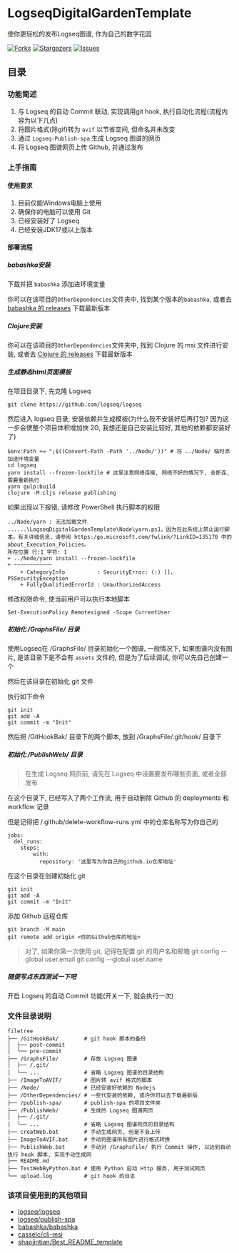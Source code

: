 # LogseqDigitalGardenTemplate

使你更轻松的发布Logseq图谱, 作为自己的数字花园

<!-- PROJECT SHIELDS -->

[![Forks][forks-shield]][forks-url]
[![Stargazers][stars-shield]][stars-url]
[![Issues][issues-shield]][issues-url]
 
## 目录



### 功能简述

1. 与 Logseq 的自动 Commit 联动, 实现调用git hook, 执行自动化流程(流程内容为以下几点)
2. 将图片格式(除gif)转为 `avif` 以节省空间, 但命名并未改变
3. 通过 `Logseq-Publish-spa` 生成 Logseq 图谱的网页
4. 将 Logseq 图谱网页上传 Github, 并通过发布

### 上手指南

#### 使用要求

1. 目前仅能Windows电脑上使用
2. 确保你的电脑可以使用 Git
3. 已经安装好了 Logseq
4. 已经安装JDK17或以上版本

#### 部署流程

##### babashka安装

下载并把 `babashka` 添加进环境变量

你可以在该项目的`OtherDependencies`文件夹中, 找到某个版本的`babashka`, 或者去 [babashka 的 releases](https://github.com/babashka/babashka/releases) 下载最新版本

##### Clojure安装

你可以在该项目的`OtherDependencies`文件夹中, 找到 Clojure 的 msi 文件进行安装, 或者去 [Clojure 的 releases](https://github.com/casselc/clj-msi/releases) 下载最新版本

##### 生成静态html页面模板

在项目目录下, 先克隆 Logseq

```
git clone https://github.com/logseq/logseq
```

然后进入 logseq 目录, 安装依赖并生成模板(为什么我不安装好后再打包? 因为这一步会使整个项目体积增加快 2G, 我想还是自己安装比较好, 其他的依赖都安装好了)

```
$env:Path += ";$((Convert-Path -Path '../Node/'))" # 将 ../Node/ 临时添加进环境变量
cd logseq
yarn install --frozen-lockfile # 这里注意网络连接, 网络不好的情况下, 会断连, 需要重新执行
yarn gulp:build
clojure -M:cljs release publishing
```

如果出现以下报错, 请修改 PowerShell 执行脚本的权限

```
../Node/yarn : 无法加载文件 ......\LogseqDigitalGardenTemplate\Node\yarn.ps1，因为在此系统上禁止运行脚
本。有关详细信息，请参阅 https:/go.microsoft.com/fwlink/?LinkID=135170 中的 about_Execution_Policies。
所在位置 行:1 字符: 1
+ ../Node/yarn install --frozen-lockfile
+ ~~~~~~~~~~~~
    + CategoryInfo          : SecurityError: (:) []，PSSecurityException
    + FullyQualifiedErrorId : UnauthorizedAccess
```

修改权限命令, 使当前用户可以执行本地脚本

```
Set-ExecutionPolicy Remotesigned -Scope CurrentUser
```

##### 初始化 /GraphsFile/ 目录

使用Logseq在 /GraphsFile/ 目录初始化一个图谱, 一般情况下, 如果图谱内没有图片, 是该目录下是不会有 `assets` 文件的, 但是为了后续调试, 你可以先自己创建一个

然后在该目录在初始化 git 文件

执行如下命令

```
git init
git add -A
git commit -m "Init"
```

然后把 /GitHookBak/ 目录下的两个脚本, 放到 /GraphsFile/.git/hook/ 目录下

##### 初始化 /PublishWeb/ 目录

> 在生成 Logseq 网页前, 请先在 Logseq 中设置要发布哪些页面, 或者全部发布

在这个目录下, 已经写入了两个工作流, 用于自动删除 Github 的 deployments 和 workflow 记录

但是记得把 /.github/delete-workflow-runs.yml 中的仓库名称写为你自己的
```
jobs:
  del_runs:
    steps:
        with:
          repository: '这里写为你自己的github.io仓库地址'
```

在这个目录在创建初始化 git

```
git init
git add -A
git commit -m "Init"
```

添加 Github 远程仓库

```
git branch -M main
git remote add origin <你的Github仓库的地址>
```

> 对了, 如果你第一次使用 git, 记得在配置 git 的用户名和邮箱
> git config --global user.email <Your email>
> git config --global user.name <Your Name>

##### 随便写点东西测试一下吧

开启 Logseq 的自动 Commit 功能(开关一下, 就会执行一次)

### 文件目录说明

```
filetree 
├── /GitHookBak/        # git hook 脚本的备份
│  ├── post-commit
│  └── pre-commit
├── /GraphsFile/        # 存放 Logseq 图谱
│  ├── /.git/
│  └── ...              # 省略 Logseq 图谱的目录结构
├── /ImageToAVIF/       # 图片转 avif 格式的脚本
├── /Node/              # 已经安装好依赖的 Nodejs
├── /OtherDependencies/ # 一些代安装的依赖, 或许你可以去下载最新版
├── /publish-spa/       # publish-spa 的项目文件夹
├── /PublishWeb/        # 生成的 Logseq 图谱网页
│  ├── /.git/
│  └── ...              # 省略 Logseq 图谱网页的目录结构
├── creatWeb.bat        # 手动生成网页, 但是不会上传
├── ImageToAVIF.bat     # 手动将图谱所有图片进行格式转换
├── PublishWeb.bat      # 手动对 /GraphsFile/ 执行 Commit 操作, 以达到自动执行 hook 脚本, 实现手动生成网
├── README.md
├── TestWebByPython.bat # 使用 Python 启动 Http 服务, 用于测试网页
└── upload.log          # git hook 的日志
```

### 该项目使用到的其他项目

- [logseq/logseq](https://github.com/logseq/logseq)
- [logseq/publish-spa](https://github.com/logseq/publish-spa)
- [babashka/babashka](https://github.com/babashka/babashka)
- [casselc/clj-msi](https://github.com/casselc/clj-msi)
- [shaojintian/Best_README_template](https://github.com/shaojintian/Best_README_template)

<!-- links -->
[forks-shield]: https://img.shields.io/github/forks/Haicaji/LogseqDigitalGardenTemplate.svg?style=flat-square
[forks-url]: https://github.com/Haicaji/LogseqDigitalGardenTemplate/network/members
[stars-shield]: https://img.shields.io/github/stars/Haicaji/LogseqDigitalGardenTemplate.svg?style=flat-square
[stars-url]: https://github.com/Haicaji/LogseqDigitalGardenTemplate/stargazers
[issues-shield]: https://img.shields.io/github/issues/Haicaji/LogseqDigitalGardenTemplate.svg?style=flat-square
[issues-url]: https://img.shields.io/github/issues/Haicaji/LogseqDigitalGardenTemplate.svg
